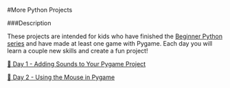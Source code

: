#More Python Projects

###Description

These projects are intended for kids who have finished the [Beginner Python series](https://github.com/CoderDojoSV/beginner-python) and have made at least one game with Pygame. Each day you will learn a couple new skills and create a fun project!

[:rocket: Day 1 - Adding Sounds to Your Pygame Project](Day-1/)

[:rocket: Day 2 - Using the Mouse in Pygame](Day-2/)


